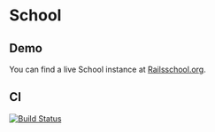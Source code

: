 School
======

Demo
----

You can find a live School instance at [Railsschool.org](http://railsschool.org).

CI
--

[![Build Status](https://secure.travis-ci.org/rssf/school.png?branch=master)](http://travis-ci.org/rssf/school)
